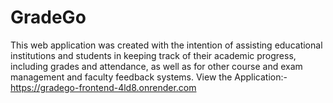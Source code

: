 # GradeGo
This web application was created with the intention of assisting educational institutions and students in keeping track of their academic progress, including grades and attendance, as well as for other course and exam management and faculty feedback systems.
View the Application:- https://gradego-frontend-4ld8.onrender.com


